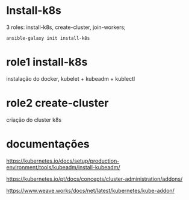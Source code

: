 # Install-k8s

3 roles: install-k8s, create-cluster, join-workers;

```
ansible-galaxy init install-k8s
```

# role1 install-k8s

instalação do docker, kubelet + kubeadm + kublectl

# role2 create-cluster

criação do cluster k8s

# documentações

https://kubernetes.io/docs/setup/production-environment/tools/kubeadm/install-kubeadm/

https://kubernetes.io/pt/docs/concepts/cluster-administration/addons/

https://www.weave.works/docs/net/latest/kubernetes/kube-addon/
